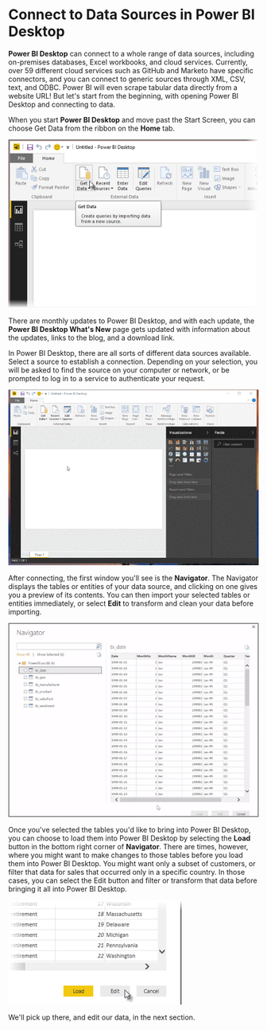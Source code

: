 <properties
   pageTitle="Connect to Data Sources in Power BI Desktop"
   description="Find out how to connect to data using Power BI Desktop"
   services="powerbi"
   documentationCenter=""
   authors="davidiseminger"
   manager="mblythe"
   backup=""
   editor=""
   tags=""
   qualityFocus="no"
   qualityDate=""
   featuredVideoId="S6s0osmRCZ4"
   courseDuration="8m"/>

<tags
   ms.service="powerbi"
   ms.devlang="NA"
   ms.topic="get-started-article"
   ms.tgt_pltfrm="NA"
   ms.workload="powerbi"
   ms.date="10/12/2016"
   ms.author="davidi"/>

# Connect to Data Sources in Power BI Desktop

<bpt id="p1">**</bpt>Power BI Desktop<ept id="p1">**</ept> can connect to a whole range of data sources, including on-premises databases, Excel workbooks, and cloud services. Currently, over 59 different cloud services such as GitHub and Marketo have specific connectors, and you can connect to generic sources through XML, CSV, text, and ODBC. Power BI will even scrape tabular data directly from a website URL! But let's start from the beginning, with opening Power BI Desktop and connecting to data.

When you start <bpt id="p1">**</bpt>Power BI Desktop<ept id="p1">**</ept> and move past the Start Screen, you can choose Get Data from the ribbon on the <bpt id="p2">**</bpt>Home<ept id="p2">**</ept> tab.

![](media/powerbi-learning-1-2-connect-to-data-sources-in-power-bi-desktop/1-2_1.png)

There are monthly updates to Power BI Desktop, and with each update, the <bpt id="p1">**</bpt>Power BI Desktop What's New<ept id="p1">**</ept> page gets updated with information about the updates, links to the blog, and a download link.

In Power BI Desktop, there are all sorts of different data sources available. Select a source to establish a connection. Depending on your selection, you will be asked to find the source on your computer or network, or be prompted to log in to a service to authenticate your request.

![](media/powerbi-learning-1-2-connect-to-data-sources-in-power-bi-desktop/1-2_2.gif)

After connecting, the first window you'll see is the <bpt id="p1">**</bpt>Navigator<ept id="p1">**</ept>. The Navigator displays the tables or entities of your data source, and clicking on one gives you a preview of its contents. You can then import your selected tables or entities immediately, or select <bpt id="p1">**</bpt>Edit<ept id="p1">**</ept> to transform and clean your data before importing.

![](media/powerbi-learning-1-2-connect-to-data-sources-in-power-bi-desktop/1-2_3.png)

Once you've selected the tables you'd like to bring into Power BI Desktop, you can choose to load them into Power BI Desktop by selecting the <bpt id="p1">**</bpt>Load<ept id="p1">**</ept> button in the bottom right corner of <bpt id="p2">**</bpt>Navigator<ept id="p2">**</ept>. There are times, however, where you might want to make changes to those tables before you load them into Power BI Desktop. You might want only a subset of customers, or filter that data for sales that occurred only in a specific country. In those cases, you can select the Edit button and filter or transform that data before bringing it all into Power BI Desktop.

![](media/powerbi-learning-1-2-connect-to-data-sources-in-power-bi-desktop/1-2_4.png)

We'll pick up there, and edit our data, in the next section.
